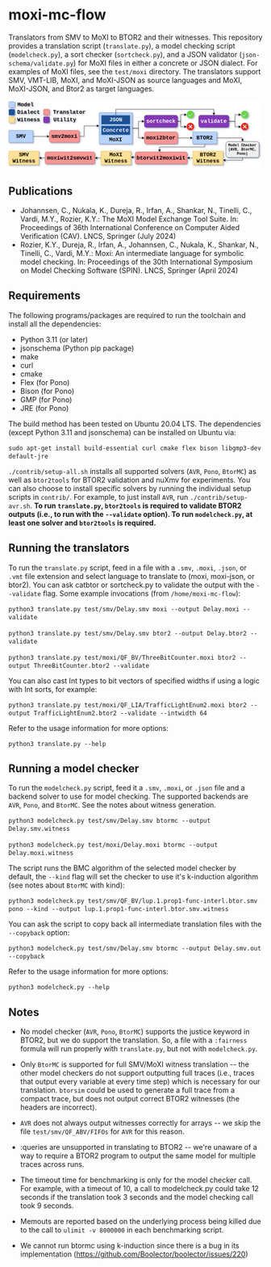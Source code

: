 # moxi-mc-flow

Translators from SMV to MoXI to BTOR2 and their witnesses. This repository provides a translation script
(`translate.py`), a model checking script (`modelcheck.py`), a sort checker (`sortcheck.py`), and a JSON validator
(`json-schema/validate.py`) for MoXI files in either a concrete or JSON dialect. For examples of MoXI files, see the
`test/moxi` directory. The translators support SMV, VMT-LIB, MoXI, and MoXI-JSON as source languages and MoXI, MoXI-JSON, and Btor2 as target languages.

![Toolchain](toolchain.png "Toolchain")

## Publications

- Johannsen, C., Nukala, K., Dureja, R., Irfan, A., Shankar, N., Tinelli, C., Vardi, M.Y., Rozier, K.Y.: The MoXI Model
Exchange Tool Suite. In: Proceedings of 36th International Conference on Computer Aided Verification (CAV). LNCS,
Springer (July 2024)
- Rozier, K.Y., Dureja, R., Irfan, A., Johannsen, C., Nukala, K., Shankar, N., Tinelli, C., Vardi, M.Y.: Moxi: An
intermediate language for symbolic model checking. In: Proceedings of the 30th International Symposium on Model Checking
Software (SPIN). LNCS, Springer (April 2024)

## Requirements

The following programs/packages are required to run the toolchain and install all the dependencies:

- Python 3.11 (or later)
- jsonschema (Python pip package)
- make
- curl
- cmake
- Flex (for Pono)
- Bison (for Pono)
- GMP (for Pono)
- JRE (for Pono)

The build method has been tested on Ubuntu 20.04 LTS. The dependencies (except Python 3.11 and jsonschema) can be
installed on Ubuntu via:

    sudo apt-get install build-essential curl cmake flex bison libgmp3-dev default-jre

`./contrib/setup-all.sh` installs all supported solvers (`AVR`, `Pono`, `BtorMC`) as well as `btor2tools` for BTOR2
validation and nuXmv for experiments. You can also choose to install specific solvers by running the individual setup
scripts in `contrib/`. For example, to just install `AVR`, run `./contrib/setup-avr.sh`. **To run `translate.py`,
`btor2tools` is required to validate BTOR2 outputs (i.e., to run with the `--validate` option). To run `modelcheck.py`,
at least one solver and `btor2tools` is required.**

## Running the translators

To run the `translate.py` script, feed in a file with a `.smv`, `.moxi`, `.json`, or `.vmt` file extension and select language
to translate to (moxi, moxi-json, or btor2). You can ask catbtor or sortcheck.py to validate the output with the
`--validate` flag. Some example invocations (from `/home/moxi-mc-flow`):

    python3 translate.py test/smv/Delay.smv moxi --output Delay.moxi --validate

    python3 translate.py test/smv/Delay.smv btor2 --output Delay.btor2 --validate

    python3 translate.py test/moxi/QF_BV/ThreeBitCounter.moxi btor2 --output ThreeBitCounter.btor2 --validate

You can also cast Int types to bit vectors of specified widths if using a logic with Int sorts, for example:

    python3 translate.py test/moxi/QF_LIA/TrafficLightEnum2.moxi btor2 --output TrafficLightEnum2.btor2 --validate --intwidth 64 

Refer to the usage information for more options:

    python3 translate.py --help

## Running a model checker

To run the `modelcheck.py` script, feed it a `.smv`, `.moxi`, or `.json` file and a backend solver to use for model
checking. The supported backends are `AVR`, `Pono`, and `BtorMC`. See the notes about witness generation.

    python3 modelcheck.py test/smv/Delay.smv btormc --output Delay.smv.witness

    python3 modelcheck.py test/moxi/Delay.moxi btormc --output Delay.moxi.witness

The script runs the BMC algorithm of the selected model checker by default, the `--kind` flag will set the checker to
use it's k-induction algorithm (see notes about `BtorMC` with kind):

    python3 modelcheck.py test/smv/QF_BV/lup.1.prop1-func-interl.btor.smv pono --kind --output lup.1.prop1-func-interl.btor.smv.witness

You can ask the script to copy back all intermediate translation files with the `--copyback` option:

    python3 modelcheck.py test/smv/Delay.smv btormc --output Delay.smv.out --copyback

Refer to the usage information for more options:

    python3 modelcheck.py --help


## Notes

- No model checker (`AVR`, `Pono`, `BtorMC`) supports the justice keyword in BTOR2, but we do support the translation.
So, a file with a `:fairness` formula will run properly with `translate.py`, but not with `modelcheck.py`.

- Only `BtorMC` is supported for full SMV/MoXI witness translation -- the other model checkers do not support outputting
full traces (i.e., traces that output every variable at every time step) which is necessary for our translation.
`btorsim` could be used to generate a full trace from a compact trace, but does not output correct BTOR2 witnesses (the
headers are incorrect).

- `AVR` does not always output witnesses correctly for arrays -- we skip the file `test/smv/QF_ABV/FIFOs` for `AVR` for
this reason.

- :queries are unsupported in translating to BTOR2 -- we're unaware of a way to require a BTOR2 program to output the
same model for multiple traces across runs.

- The timeout time for benchmarking is only for the model checker call. For example, with a timeout of 10, a call to
modelcheck.py could take 12 seconds if the translation took 3 seconds and the model checking call took 9 seconds.

- Memouts are reported based on the underlying process being killed due to the call to `ulimit -v 8000000` in each
benchmarking script.

- We cannot run btormc using k-induction since there is a bug in its implementation
(https://github.com/Boolector/boolector/issues/220)